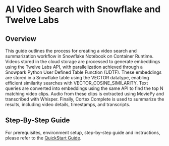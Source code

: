 # AI Video Search with Snowflake and Twelve Labs

## Overview

This guide outlines the process for creating a video search and summarization workflow in Snowflake Notebook on Container Runtime. Videos stored in the cloud storage are processed to generate embeddings using the Twelve Labs API, with parallelization achieved through a Snowpark Python User Defined Table Function (UDTF). These embeddings are stored in a Snowflake table using the VECTOR datatype, enabling efficient similarity searches with VECTOR_COSINE_SIMILARITY. Text queries are converted into embeddings using the same API to find the top N matching video clips. Audio from these clips is extracted using MoviePy and transcribed with Whisper. Finally, Cortex Complete is used to summarize the results, including video details, timestamps, and transcripts.

## Step-By-Step Guide

For prerequisites, environment setup, step-by-step guide and instructions, please refer to the [QuickStart Guide](https://quickstarts.snowflake.com/guide/ai_video_search_with_snowflake_and_twelveLabs/index.html).

